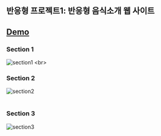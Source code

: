 ## 반응형 프로젝트1: 반응형 음식소개 웹 사이트
## **[Demo](https://kimyoosang.github.io/SideProject1_Food/)**

### Section 1
![section1](https://user-images.githubusercontent.com/71270310/153841223-ffdb2b51-27d5-4ae9-8fee-132a5cd9a23f.gif)
\<br></br>

### Section 2
![section2](https://user-images.githubusercontent.com/71270310/153843916-eb79bec5-f6ee-4e18-b0fb-7665b373bcff.gif)
<br></br>

### Section 3
![section3](https://user-images.githubusercontent.com/71270310/153844155-a734844d-d762-4deb-ad0f-7ba4cb75955c.gif)
<br></br>

